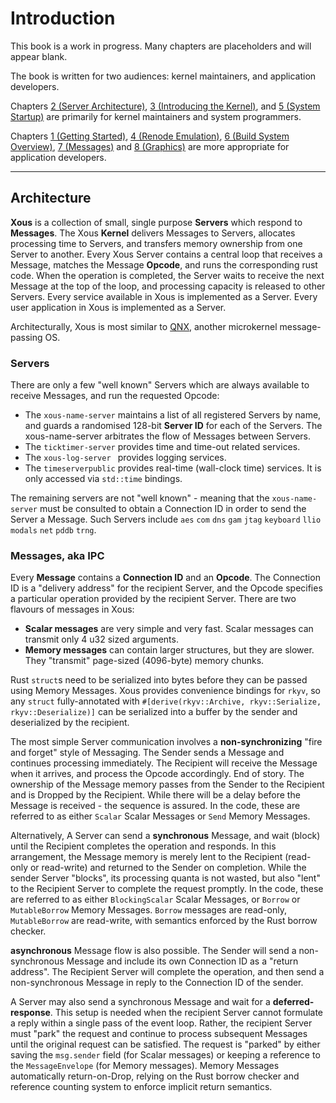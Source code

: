 # Introduction

This book is a work in progress. Many chapters are placeholders and will appear blank.

The book is written for two audiences: kernel maintainers, and application developers.

Chapters [2 (Server Architecture)](ch02-00-server-architecture.md), [3 (Introducing the Kernel)](ch03-00-introducing-the-kernel.md), and [5 (System Startup)](ch05-00-system-startup.md) are primarily for kernel maintainers and system programmers.

Chapters [1 (Getting Started)](ch01-00-getting-started.md), [4 (Renode Emulation)](ch04-00-renode-emulation.md), [6 (Build System Overview)](ch06-00-build-system-overview.md), [7 (Messages)](ch07-00-messages.md) and [8 (Graphics)](ch08-00-graphics.md) are more appropriate for application developers.

----------------

## Architecture

**Xous** is a collection of small, single purpose **Servers** which respond to **Messages**. The Xous **Kernel** delivers Messages to Servers, allocates processing time to Servers, and transfers memory ownership from one Server to another. Every Xous Server contains a central loop that receives a Message, matches the Message **Opcode**, and runs the corresponding rust code. When the operation is completed, the Server waits to receive the next Message at the top of the loop, and processing capacity is released to other Servers. Every service available in Xous is implemented as a Server. Every user application in Xous is implemented as a Server.

Architecturally, Xous is most similar to [QNX](https://www.qnx.com/developers/docs/6.4.1/neutrino/getting_started/s1_msg.html), another microkernel message-passing OS.

### Servers

There are only a few "well known" Servers which are always available to receive Messages, and run the requested Opcode:
- The `xous-name-server` maintains a list of all registered Servers by name, and guards a randomised 128-bit **Server ID** for each of the Servers. The xous-name-server arbitrates the flow of Messages between Servers.
- The `ticktimer-server` provides time and time-out related services.
- The `xous-log-server ` provides logging services.
- The `timeserverpublic` provides real-time (wall-clock time) services. It is only accessed via `std::time` bindings.

The remaining servers are not "well known" - meaning that the `xous-name-server` must be consulted to obtain a Connection ID in order to send the Server a Message. Such Servers include `aes` `com` `dns` `gam` `jtag` `keyboard` `llio` `modals` `net` `pddb` `trng`.

### Messages, aka IPC

Every **Message** contains a **Connection ID** and an **Opcode**. The Connection ID is a "delivery address" for the recipient Server, and the Opcode specifies a particular operation provided by the recipient Server. There are two flavours of messages in Xous:

- **Scalar messages** are very simple and very fast. Scalar messages can transmit only 4 u32 sized arguments.
- **Memory messages** can contain larger structures, but they are slower. They "transmit" page-sized (4096-byte) memory chunks.

Rust `struct`s need to be serialized into bytes before they can be passed using Memory Messages. Xous provides convenience bindings for `rkyv`, so any `struct` fully-annotated with `#[derive(rkyv::Archive, rkyv::Serialize, rkyv::Deserialize)]` can be serialized into a buffer by the sender and deserialized by the recipient.

The most simple Server communication involves a **non-synchronizing** "fire and forget" style of Messaging. The Sender sends a Message and continues processing immediately. The Recipient will receive the Message when it arrives, and process the Opcode accordingly. End of story. The ownership of the Message memory passes from the Sender to the Recipient and is Dropped by the Recipient. While there will be a delay before the Message is received - the sequence is assured. In the code, these are referred to as either `Scalar` Scalar Messages or `Send` Memory Messages.

Alternatively, A Server can send a **synchronous** Message, and wait (block) until the Recipient completes the operation and responds. In this arrangement, the Message memory is merely lent to the Recipient (read-only or read-write) and returned to the Sender on completion. While the sender Server "blocks", its processing quanta is not wasted, but also "lent" to the Recipient Server to complete the request promptly. In the code, these are referred to as either `BlockingScalar` Scalar Messages, or `Borrow` or `MutableBorrow` Memory Messages. `Borrow` messages are read-only, `MutableBorrow` are read-write, with semantics enforced by the Rust borrow checker.

**asynchronous** Message flow is also possible. The Sender will send a non-synchronous Message and include its own Connection ID as a "return address". The Recipient Server will complete the operation, and then send a non-synchronous Message in reply to the Connection ID of the sender.

A Server may also send a synchronous Message and wait for a **deferred-response**. This setup is needed when the recipient Server cannot formulate a reply within a single pass of the event loop. Rather, the recipient Server must "park" the request and continue to process subsequent Messages until the original request can be satisfied. The request is "parked" by either saving the `msg.sender` field (for Scalar messages) or keeping a reference to the `MessageEnvelope` (for Memory messages). Memory Messages automatically return-on-Drop, relying on the Rust borrow checker and reference counting system to enforce implicit return semantics.
